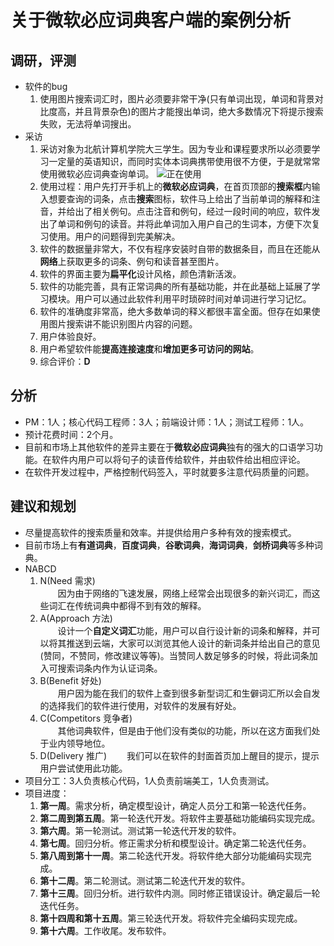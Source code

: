 # 关于**微软必应词典客户端**的案例分析

## 调研，评测
- 软件的bug
    1. 使用图片搜索词汇时，图片必须要非常干净(只有单词出现，单词和背景对比度高，并且背景杂色)的图片才能搜出单词，绝大多数情况下将提示搜索失败，无法将单词搜出。
- 采访
    1. 采访对象为北航计算机学院大三学生。因为专业和课程要求所以必须要学习一定量的英语知识，而同时实体本词典携带使用很不方便，于是就常常使用微软必应词典查询单词。
    ![正在使用](http://images2015.cnblogs.com/blog/1023494/201609/1023494-20160925232824514-1218518493.jpg)
    1. 使用过程：用户先打开手机上的**微软必应词典**，在首页顶部的**搜索框**内输入想要查询的词条，点击**搜索**图标，软件马上给出了当前单词的解释和注音，并给出了相关例句。点击注音和例句，经过一段时间的响应，软件发出了单词和例句的读音。并将此单词加入用户自己的生词本，方便下次复习使用。用户的问题得到完美解决。
    1. 软件的数据量非常大，不仅有程序安装时自带的数据条目，而且在还能从**网络**上获取更多的词条、例句和读音甚至图片。
    1. 软件的界面主要为**扁平化**设计风格，颜色清新活泼。
    1. 软件的功能完善，具有正常词典的所有基础功能，并在此基础上延展了学习模块。用户可以通过此软件利用平时琐碎时间对单词进行学习记忆。
    1. 软件的准确度非常高，绝大多数单词的释义都很丰富全面。但存在如果使用图片搜索讲不能识别图片内容的问题。
    1. 用户体验良好。
    1. 用户希望软件能**提高连接速度**和**增加更多可访问的网站**。
    1. 综合评价：**D**

## 分析
- PM：1人；核心代码工程师：3人；前端设计师：1人；测试工程师：1人。
- 预计花费时间：2个月。
- 目前和市场上其他软件的差异主要在于**微软必应词典**独有的强大的口语学习功能。在软件内用户可以将句子的读音传给软件，并由软件给出相应评论。
- 在软件开发过程中，严格控制代码签入，平时就要多注意代码质量的问题。

## 建议和规划
- 尽量提高软件的搜索质量和效率。并提供给用户多种有效的搜索模式。
- 目前市场上有**有道词典**，**百度词典**，**谷歌词典**，**海词词典**，**剑桥词典**等多种词典。
- NABCD
    1. N(Need 需求)  
    &emsp;&emsp;因为由于网络的飞速发展，网络上经常会出现很多的新兴词汇，而这些词汇在传统词典中都得不到有效的解释。
    1. A(Approach 方法)  
    &emsp;&emsp;设计一个**自定义词汇**功能，用户可以自行设计新的词条和解释，并可以将其推送到云端，大家可以浏览其他人设计的新词条并给出自己的意见(赞同，不赞同，修改建议等等)。当赞同人数足够多的时候，将此词条加入可搜索词条内作为认证词条。
    1. B(Benefit 好处)  
    &emsp;&emsp;用户因为能在我们的软件上查到很多新型词汇和生僻词汇所以会自发的选择我们的软件进行使用，对软件的发展有好处。
    1. C(Competitors 竞争者)  
    &emsp;&emsp;其他词典软件，但是由于他们没有类似的功能，所以在这方面我们处于业内领导地位。
    1. D(Delivery 推广)
    &emsp;&emsp;我们可以在软件的封面首页加上醒目的提示，提示用户尝试使用此功能。
- 项目分工：3人负责核心代码，1人负责前端美工，1人负责测试。
- 项目进度：
    1. **第一周**。需求分析，确定模型设计，确定人员分工和第一轮迭代任务。
    1. **第二周到第五周**。第一轮迭代开发。将软件主要基础功能编码实现完成。
    1. **第六周**。第一轮测试。测试第一轮迭代开发的软件。
    1. **第七周**。回归分析。修正需求分析和模型设计。确定第二轮迭代任务。
    1. **第八周到第十一周**。第二轮迭代开发。将软件绝大部分功能编码实现完成。
    1. **第十二周**。第二轮测试。测试第二轮迭代开发的软件。
    1. **第十三周**。回归分析。进行软件内测。同时修正错误设计。确定最后一轮迭代任务。
    1. **第十四周和第十五周**。第三轮迭代开发。将软件完全编码实现完成。
    1. **第十六周**。工作收尾。发布软件。